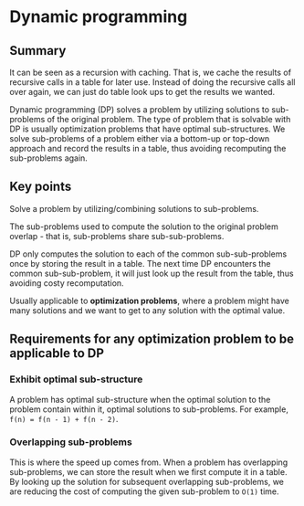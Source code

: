 # Dynamic programming
## Summary
It can be seen as a recursion with caching. That is, we cache the results of recursive calls in a
table for later use. Instead of doing the recursive calls all over again, we can just do table look
ups to get the results we wanted.

Dynamic programming (DP) solves a problem by utilizing solutions to sub-problems of the original
problem. The type of problem that is solvable with DP is usually optimization problems that have
optimal sub-structures. We solve sub-problems of a problem either via a bottom-up or top-down
approach and record the results in a table, thus avoiding recomputing the sub-problems again.

## Key points
Solve a problem by utilizing/combining solutions to sub-problems.

The sub-problems used to compute the solution to the original problem overlap - that is,
sub-problems share sub-sub-problems.

DP only computes the solution to each of the common sub-sub-problems once by storing the result in a
table. The next time DP encounters the common sub-sub-problem, it will just look up the result from
the table, thus avoiding costy recomputation.

Usually applicable to **optimization problems**, where a problem might have many solutions and we
want to get to any solution with the optimal value.

## Requirements for any optimization problem to be applicable to DP
### Exhibit optimal sub-structure
A problem has optimal sub-structure when the optimal solution to the problem contain within it,
optimal solutions to sub-problems. For example, `f(n) = f(n - 1) + f(n - 2)`.
### Overlapping sub-problems
This is where the speed up comes from. When a problem has overlapping sub-problems, we can store the
result when we first compute it in a table. By looking up the solution for subsequent overlapping
sub-problems, we are reducing the cost of computing the given sub-problem to `O(1)` time.
